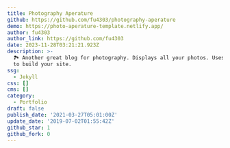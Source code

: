 ```yaml
---
title: Photography Aperature
github: https://github.com/fu4303/photography-aperature
demo: https://photo-aperature-template.netlify.app/
author: fu4303
author_link: https://github.com/fu4303
date: 2023-11-28T03:21:21.923Z
description: >-
  🏞 Another great blog for photography. Displays all your photos. Uses Jekyll
  to build your site.
ssg:
  - Jekyll
css: []
cms: []
category:
  - Portfolio
draft: false
publish_date: '2021-03-27T05:01:00Z'
update_date: '2019-07-02T01:55:42Z'
github_star: 1
github_fork: 0
---
```

